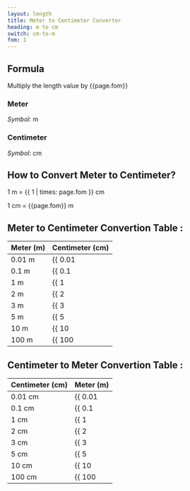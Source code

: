 ```yaml
---
layout: length
title: Meter to Centimeter Converter
heading: m to cm
switch: cm-to-m
fom: 1
---
```


## Formula
Multiply the length value by {{page.fom}}

### Meter
*Symbol*: m

### Centimeter
*Symbol*: cm

## How to Convert Meter to Centimeter?
1 m = {{ 1 | times: page.fom }} cm

1 cm = {{page.fom}} m

## Meter to Centimeter Convertion Table :

| Meter (m) | Centimeter (cm) |
| ---- | ---- |
| 0.01 m | {{ 0.01 | times: page.fom | round: 5 }} cm |
| 0.1 m | {{ 0.1 | times: page.fom | round: 5 }} cm |
| 1 m | {{ 1 | times: page.fom | round: 5 }} cm |
| 2 m | {{ 2 | times: page.fom | round: 5 }} cm |
| 3 m | {{ 3 | times: page.fom | round: 5 }} cm |
| 5 m | {{ 5 | times: page.fom | round: 5 }} cm |
| 10 m | {{ 10 | times: page.fom | round: 5 }} cm |
| 100 m | {{ 100 | times: page.fom | round: 5 }} cm |

## Centimeter to Meter Convertion Table :

| Centimeter (cm) | Meter (m) |
| ---- | ---- |
| 0.01 cm | {{ 0.01 | divided_by: page.fom | round: 5 }} m |
| 0.1 cm | {{ 0.1 | divided_by: page.fom | round: 5 }} m |
| 1 cm | {{ 1 | divided_by: page.fom | round: 5 }} m |
| 2 cm | {{ 2 | divided_by: page.fom | round: 5 }} m |
| 3 cm | {{ 3 | divided_by: page.fom | round: 5 }} m |
| 5 cm | {{ 5 | divided_by: page.fom | round: 5 }} m |
| 10 cm | {{ 10 | divided_by: page.fom | round: 5 }} m |
| 100 cm | {{ 100 | divided_by: page.fom | round: 5 }} m |

<script>
selectInput[7].selected = true
selectOutput[3].selected = true
</script>
